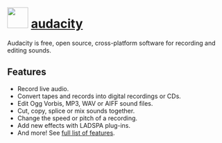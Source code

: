 # <img src="https://cdn.jsdelivr.net/gh/chocolatey-community/chocolatey-coreteampackages@edba4a5849ff756e767cba86641bea97ff5721fe/icons/audacity.svg" width="48" height="48"/> [audacity](https://chocolatey.org/packages/audacity)

Audacity is free, open source, cross-platform software for recording and editing sounds.

## Features

- Record live audio.
- Convert tapes and records into digital recordings or CDs.
- Edit Ogg Vorbis, MP3, WAV or AIFF sound files.
- Cut, copy, splice or mix sounds together.
- Change the speed or pitch of a recording.
- Add new effects with LADSPA plug-ins.
- And more! See [full list of features](https://www.audacityteam.org/about/features).
